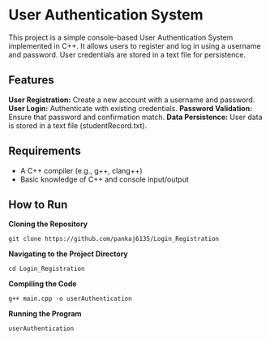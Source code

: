 # User Authentication System
This project is a simple console-based User Authentication System implemented in C++. It allows users to register and log in using a username and password. User credentials are stored in a text file for persistence.

## Features
**User Registration:** Create a new account with a username and password.
**User Login:** Authenticate with existing credentials.
**Password Validation:** Ensure that password and confirmation match.
**Data Persistence:** User data is stored in a text file (studentRecord.txt).

## Requirements
- A C++ compiler (e.g., g++, clang++)
- Basic knowledge of C++ and console input/output

## How to Run

**Cloning the Repository**
```
git clone https://github.com/pankaj6135/Login_Registration
```

**Navigating to the Project Directory**
```
cd Login_Registration
```

**Compiling the Code**
```
g++ main.cpp -o userAuthentication
```

**Running the Program**
```
userAuthentication
```
